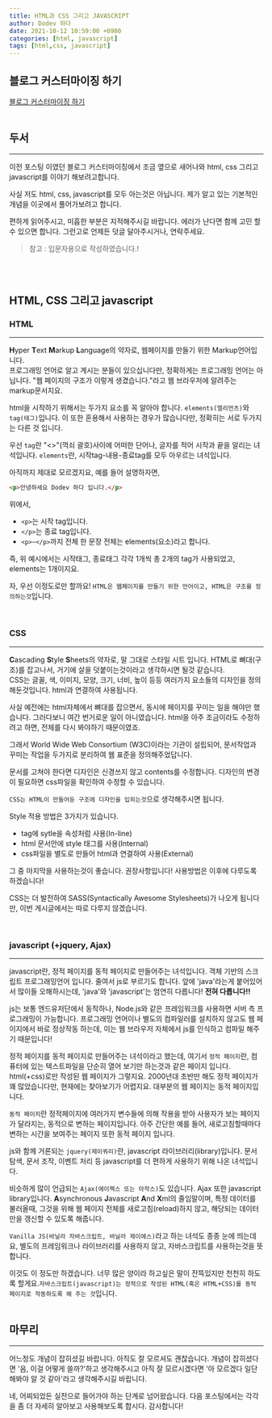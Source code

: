 ```yaml
---
title: HTML과 CSS 그리고 JAVASCRIPT
author: Dodev 하다
date: 2021-10-12 10:59:00 +0900
categories: [html, javascript]
tags: [html,css, javascript]
---
```

## 블로그 커스터마이징 하기
[블로그 커스터마이징 하기](https://wlqmffl0102.github.io/posts/Customizing-Blogs/)
<br>
<br>

## 두서
---
이전 포스팅 이였던 블로그 커스터마이징에서 조금 옆으로 새어나와 html, css 그리고 javascript를 이야기 해보려고합니다.

사실 저도 html, css, javascript를 모두 아는것은 아닙니다. 제가 알고 있는 기본적인 개념을 이곳에서 풀어가보려고 합니다.

편하게 읽어주시고, 미흡한 부분은 지적해주시길 바랍니다. 에러가 난다면 함께 고민 할 수 있으면 합니다.
그런고로 언제든 덧글 달아주시거나, 연락주세요. 

> 참고 : 입문자용으로 작성하였습니다.!

<br>
<br>

## HTML, CSS 그리고 javascript
### HTML
---
**H**yper **T**ext **M**arkup **L**anguage의 약자로, 웹페이지를 만들기 위한 Markup언어입니다. 
<br>
프로그래밍 언어로 알고 계시는 분들이 있으십니다만, 정확하게는 프로그래밍 언어는 아닙니다. "웹 페이지의 구조가 이렇게 생겼습니다."라고 웹 브라우저에 알려주는 markup문서지요.

html을 시작하기 위해서는 두가지 요소를 꼭 알아야 합니다. `elements(엘리먼츠)`와 `tag(태그)`입니다. 이 또한 혼용해서 사용하는 경우가 많습니다만, 정확히는 서로 두가지는 다른 것 입니다.

우선 `tag`란 "<>"(꺽쇠 괄호)사이에 어떠한 단어나, 글자를 적어 시작과 끝을 알리는 녀석입니다.
`elements`란, 시작tag-내용-종료tag를 모두 아우르는 녀석입니다.

아직까지 제대로 모르겠지요, 예를 들어 설명하자면,

```html
<p>안녕하세요 Dodev 하다 입니다.</p>
```

위에서, 
- `<p>`는 시작 tag입니다. 
- `</p>`는 종료 tag입니다.
- `<p>~</p>`까지 전체 한 문장 전체는 elements(요소)라고 합니다.
  
즉, 위 예시에서는 시작태그, 종료태그 각각 1개씩 총 2개의 tag가 사용되었고, elements는 1개이지요.

자, 우선 이정도로만 할까요! `HTML은 웹페이지를 만들기 위한 언어이고, HTML은 구조를 정의하는것`입니다.


<br>

### CSS
---
**C**ascading **S**tyle **S**heets의 약자로, 말 그대로 스타일 시트 입니다. HTML로 뼈대(구조)를 잡고나서, 거기에 살을 덧붙이는것이라고 생각하시면 될것 같습니다.
<br>
CSS는 글꼴, 색, 이미지, 모양, 크기, 너비, 높이 등등 여러가지 요소들의 디자인을 정의해둔것입니다. html과 연결하여 사용됩니다.

사실 예전에는 html자체에서 뼈대를 잡으면서, 동시에 페이지를 꾸미는 일을 해야만 했습니다. 그러다보니 여간 번거로운 일이 아니였습니다. html을 아주 조금이라도 수정하려고 하면, 전체를 다시 봐야하기 때문이였죠. 

그래서 World Wide Web Consortium (W3C)이라는 기관이 설립되어, 문서작업과 꾸미는 작업을 두가지로 분리하여 웹 표준을 정의해주었답니다.

문서를 고쳐야 한다면 디자인은 신경쓰지 않고 contents를 수정합니다. 디자인의 변경이 필요하면 css파일을 확인하여 수정할 수 있습니다.

`CSS는 HTML이 만들어둔 구조에 디자인을 입히는것`으로 생각해주시면 됩니다.

Style 적용 방법은 3가지가 있습니다.
- tag에 sytle을 속성처럼 사용(In-line)
- html 문서안에 style 태그를 사용(Internal)
- css파일을 별도로 만들어 html과 연결하여 사용(External)

그 중 마지막을 사용하는것이 좋습니다. 권장사항입니다! 사용방법은 이후에 다루도록 하겠습니다!

CSS는 더 발전하여 SASS(Syntactically Awesome Stylesheets)가 나오게 됩니다만, 이번 게시글에서는 따로 다루지 않겠습니다.


<br>

### javascript (+jquery, Ajax)
---
javascript란, 정적 페이지를 동적 페이지로 만들어주는 녀석입니다. 객체 기반의 스크립트 프로그래밍언어 입니다. 줄여서 js로 부르기도 합니다. 앞에 'java'라는게 붙어있어서 많이들 오해하시는데, 'java'와 'javascript'는 엄연히 다릅니다! **전혀 다릅니다!!**
<br>

js는 보통 엔드유저단에서 동작하나, Node.js와 같은 프레임워크를 사용하면 서버 측 프로그래밍이 가능합니다. 프로그래밍 언어이나 별도의 컴파일러를 설치하지 않고도 웹 페이지에서 바로 정상작동 하는데, 이는 웹 브라우저 자체에서 js를 인식하고 컴파일 해주기 때문입니다!

정적 페이지를 동적 페이지로 만들어주는 녀석이라고 했는데, 여기서 `정적 페이지`란, 컴퓨터에 있는 텍스트파일을 단순히 열어 보기만 하는것과 같은 페이지 입니다. html(+css)로만 작성된 웹 페이지가 그렇지요. 2000년대 초반만 해도 정적 페이지가 꽤 많았습니다만, 현재에는 찾아보기가 어렵지요. 대부분의 웹 페이지는 동적 페이지입니다.

`동적 페이지`란 정적페이지에 여러가지 변수들에 의해 작용을 받아 사용자가 보는 페이지가 달라지는, 동적으로 변하는 페이지입니다. 아주 간단한 예를 들어, 새로고침할때마다 변하는 시간을 보여주는 페이지 또한 동적 페이지 입니다.

js와 함께 거론되는 `jquery(제이쿼리)`란, javascript 라이브러리(library)입니다. 문서 탐색, 문서 조작, 이벤트 처리 등 javascript를 더 편하게 사용하기 위해 나온 녀석입니다. 

비슷하게 많이 언급되는 `Ajax(에이젝스 또는 아작스)`도 있습니다. Ajax 또한 javascript library입니다. **A**synchronous **J**avascript **A**nd **X**ml의 줄임말이며, 특정 데이터를 불러올때, 그것을 위해 웹 페이지 전체를 새로고침(reload)하지 않고, 해당되는 데이터만을 갱신할 수 있도록 해줍니다.

`Vanilla JS(바닐라 자바스크립트, 바닐라 제이에스)`라고 하는 녀석도 종종 눈에 띄는데요, 별도의 프레임워크나 라이브러리를 사용하지 않고, 자바스크립트를 사용하는것을 뜻합니다.

이것도 이 정도만 하겠습니다. 너무 많은 양이라 하고싶은 말이 잔뜩있지만 천천히 하도록 할게요.`자바스크립트(javascript)는 정적으로 작성된 HTML(혹은 HTML+CSS)를 동적 페이지로 작동하도록 해 주는 것`입니다.
<br>
<br>

## 마무리
---
어느정도 개념이 잡히셨길 바랍니다. 아직도 잘 모르셔도 괜찮습니다. 개념이 잡히셨다면 '음, 이걸 어떻게 쓸까?'하고 생각해주시고 아직 잘 모르시겠다면 '아 모르겠다 일단 해봐야 알 것 같아'라고 생각해주시길 바랍니다.

네, 어찌되었든 실전으로 들어가야 하는 단계로 넘어왔습니다. 다음 포스팅에서는 각각을 좀 더 자세히 알아보고 사용해보도록 합시다. 
감사합니다!